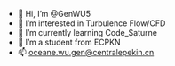 - 👋 Hi, I’m @GenWU5
- 👀 I’m interested in Turbulence Flow/CFD
- 🌱 I’m currently learning Code_Saturne
- 💞️ I’m a student from ECPKN
- 📫 oceane.wu.gen@centralepekin.cn

<!---
GenWU5/GenWU5 is a ✨ special ✨ repository because its `README.md` (this file) appears on your GitHub profile.
You can click the Preview link to take a look at your changes.
--->
